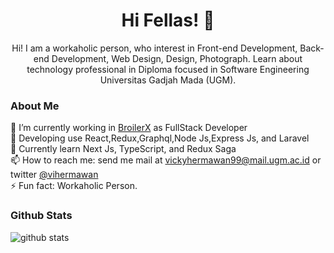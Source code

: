 <h1 align="center">Hi Fellas! 👋 </h1>
<p align="center"> Hi! I am a workaholic person, who interest in Front-end Development, Back-end Development, Web Design, Design, Photograph. Learn about technology professional in Diploma focused in Software Engineering Universitas Gadjah Mada (UGM).</p>

### About Me

🔭 I’m currently working in [BroilerX](https://broilerx.com/) as FullStack Developer <br/>
🌱 Developing use React,Redux,Graphql,Node Js,Express Js, and Laravel<br/>
💬 Currently learn Next Js, TypeScript, and Redux Saga<br/>
📫 How to reach me: send me mail at vickyhermawan99@mail.ugm.ac.id or twitter [@vihermawan](https://twitter.com/vihermawan)<br/>
⚡ Fun fact: Workaholic Person.<br/>

### Github Stats

![github stats](https://github-readme-stats.vercel.app/api?username=vihermawan&show_icons=true)
